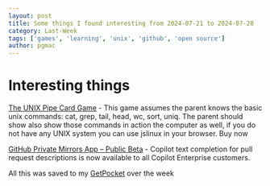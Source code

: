 ```yaml
---
layout: post
title: Some things I found interesting from 2024-07-21 to 2024-07-28
category: Last-Week
tags: ['games', 'learning', 'unix', 'github', 'open source']
author: pgmac
---
```


# Interesting things

[The UNIX Pipe Card Game](https://punkx.org/unix-pipe-game/) - This game assumes the parent knows the basic unix commands: cat, grep, tail, head, wc, sort, uniq. The parent should show also show those commands in action the computer as well, if you do not have any UNIX system you can use jslinux in your browser. Buy now

[GitHub Private Mirrors App – Public Beta](https://github.blog/changelog/2024-07-25-github-private-mirrors-app-public-beta/) - Copilot text completion for pull request descriptions is now available to all Copilot Enterprise customers.



All this was saved to my [GetPocket](https://getpocket.com/) over the week
